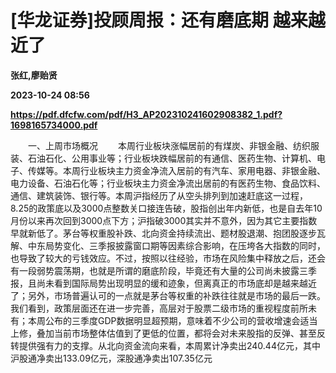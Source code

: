 # [华龙证券]投顾周报：还有磨底期 越来越近了
**张红,廖贻贤**

**2023-10-24 08:56**

**https://pdf.dfcfw.com/pdf/H3_AP202310241602908382_1.pdf?1698165734000.pdf**

　　一、上周市场概况 　　本周行业板块涨幅居前的有煤炭、非银金融、纺织服装、石油石化、公用事业等；行业板块跌幅居前的有通信、医药生物、计算机、电子、传媒等。本周行业板块主力资金净流入居前的有汽车、家用电器、非银金融、电力设备、石油石化等；行业板块主力资金净流出居前的有医药生物、食品饮料、通信、建筑装饰、银行等。本周沪指经历了从空头排列到加速赶底这一过程，8.25的政策底以及3000点整数关口接连告破，股指创出年内新低，也是自去年10月份以来再次回到3000点下方；沪指破3000其实并不意外，因为其它主要指数早就新低了。茅台等权重股补跌、北向资金持续流出、题材股退潮、抱团股逐步瓦解、中东局势变化、三季报披露窗口期等因素综合影响，在压垮各大指数的同时，也导致了较大的亏钱效应。不过，按照以往经验，市场在风险集中释放之后，还会有一段弱势震荡期，也就是所谓的磨底阶段，毕竟还有大量的公司尚未披露三季报，且尚未看到国际局势出现明显的缓和迹象，但离真正的市场底却是越来越近了；另外，市场普遍认可的一点就是茅台等权重的补跌往往就是市场的最后一跌。我们看到，政策层面还在进一步完善，高层对于股票二级市场的重视程度前所未有；本周公布的三季度GDP数据明显超预期，意味着不少公司的营收增速会适当上修，叠加当前市场整体估值到了更低的位置，都将会对未来股指的反弹、甚至反转提供强有力的支撑。从北向资金流向来看，本周累计净卖出240.44亿元，其中沪股通净卖出133.09亿元，深股通净卖出107.35亿元